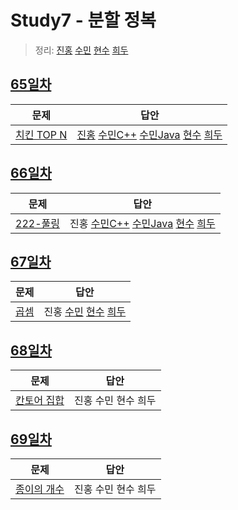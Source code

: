 # Study7 - 분할 정복
> 정리: [진홍](self_study/kjh.md) [수민](self_study/ysm.pdf) [현수](self_study/hhs.md) [희두](self_study/jhd.md)

## [65일차](Day65)

| 문제                 | 답안                |
| -------------------- | ------------------- |
| [치킨 TOP N](https://www.acmicpc.net/problem/11582) | [진홍](Day65/kjh.kt) [수민C++](Day65/ysmSolve.cpp) [수민Java](Day65/ysm.java) [현수](Day65/hhs.java) [희두](Day65/jhd.cpp) |

## [66일차](Day66)

| 문제                 | 답안                |
| -------------------- | ------------------- |
| [222-풀링](https://www.acmicpc.net/problem/17829) | 진홍 [수민C++](Day65/ysm.cpp) [수민Java](Day65/ysm.java) [현수](Day66/hhs.java) [희두](Day66/jhd.cpp) |

## [67일차](Day67)

| 문제                 | 답안                |
| -------------------- | ------------------- |
| [곱셈](https://www.acmicpc.net/problem/1629) | 진홍 [수민](Day67/ysm.java) [현수](Day67/hhs.java) [희두](Day67/jhd.cpp) |

## [68일차](Day68)

| 문제                 | 답안                |
| -------------------- | ------------------- |
| [칸토어 집합](https://www.acmicpc.net/problem/4779) | 진홍 수민 현수 희두 |

## [69일차](Day69)

| 문제                 | 답안                |
| -------------------- | ------------------- |
| [종이의 개수](https://www.acmicpc.net/problem/1780) | 진홍 수민 현수 희두 |
